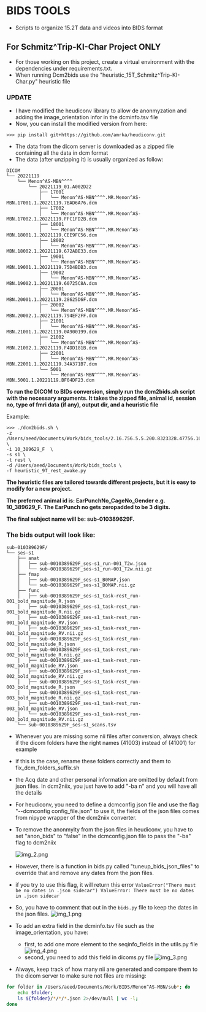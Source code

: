 # BIDS TOOLS
* Scripts to organize 15.2T data and videos into BIDS format

## For Schmitz^Trip-KI-Char Project ONLY
* For those working on this project, create a virtual environment with the dependencies under requirements.txt.
* When running Dcm2bids use the "heuristic_15T_Schmitz^Trip-KI-Char.py" heuristic file 
### UPDATE
* I have modified the heudiconv library to allow de anonmyzation and adding the image_orientation infor in the dcminfo.tsv file
* Now, you can install the modified version from here:

`>>> pip install git+https://github.com/amrka/heudiconv.git`
* The data from the dicom server is downloaded as a zipped file containing all the data in dcm format
* The data (after unzipping it) is usually organized as follow:

```
DICOM
└── 20221119
    └── Menon^AS-MBN^^^^
        └── 20221119_01.A002D22
            ├── 17001
            │   └── Menon^AS-MBN^^^^.MR.Menon^AS-MBN.17001.1.20221119.7BAD6A76.dcm
            ├── 17002
            │   └── Menon^AS-MBN^^^^.MR.Menon^AS-MBN.17002.1.20221119.FFC1FD2B.dcm
            ├── 18001
            │   └── Menon^AS-MBN^^^^.MR.Menon^AS-MBN.18001.1.20221119.CEE9FC56.dcm
            ├── 18002
            │   └── Menon^AS-MBN^^^^.MR.Menon^AS-MBN.18002.1.20221119.672ABE33.dcm
            ├── 19001
            │   └── Menon^AS-MBN^^^^.MR.Menon^AS-MBN.19001.1.20221119.75D4BDB3.dcm
            ├── 19002
            │   └── Menon^AS-MBN^^^^.MR.Menon^AS-MBN.19002.1.20221119.60725C8A.dcm
            ├── 20001
            │   └── Menon^AS-MBN^^^^.MR.Menon^AS-MBN.20001.1.20221119.28625D6F.dcm
            ├── 20002
            │   └── Menon^AS-MBN^^^^.MR.Menon^AS-MBN.20002.1.20221119.794EF2FF.dcm
            ├── 21001
            │   └── Menon^AS-MBN^^^^.MR.Menon^AS-MBN.21001.1.20221119.0A900199.dcm
            ├── 21002
            │   └── Menon^AS-MBN^^^^.MR.Menon^AS-MBN.21002.1.20221119.F4DD181B.dcm
            ├── 22001
            │   └── Menon^AS-MBN^^^^.MR.Menon^AS-MBN.22001.1.20221119.34A371B7.dcm
            └── 5001
                └── Menon^AS-MBN^^^^.MR.Menon^AS-MBN.5001.1.20221119.BF04DF23.dcm
```
**To run the DICOM to BIDs conversion, simply run the dcm2bids.sh script with the necessary arguments. It takes the zipped file, animal id, session no, type of fmri data (if any), output dir, and a heuristic file**


Example:
```
>>> ./dcm2bids.sh \
-z /Users/aeed/Documents/Work/bids_tools/2.16.756.5.5.200.8323328.47756.1669482679.1142.zip   \
-i 10_389629_F  \
-s s1 \
-t rest \
-d /Users/aeed/Documents/Work/bids_tools \
-f heuristic_9T_rest_awake.py
```

**The heuristic files are tailored towards different projects, but it is easy to modify for a new project.**

**The preferred animal id is: EarPunchNo_CageNo_Gender e.g. 10_389629_F. The EarPunch no gets zeropadded to be 3 digits.**

**The final subject name will be: sub-010389629F.**

### The bids output will look like:
```
sub-010389629F/
└── ses-s1
    ├── anat
    │   ├── sub-0010389629F_ses-s1_run-001_T2w.json
    │   └── sub-0010389629F_ses-s1_run-001_T2w.nii.gz
    ├── fmap
    │   ├── sub-0010389629F_ses-s1_B0MAP.json
    │   └── sub-0010389629F_ses-s1_B0MAP.nii.gz
    ├── func
    │   ├── sub-0010389629F_ses-s1_task-rest_run-001_bold_magnitude_R.json
    │   ├── sub-0010389629F_ses-s1_task-rest_run-001_bold_magnitude_R.nii.gz
    │   ├── sub-0010389629F_ses-s1_task-rest_run-001_bold_magnitude_RV.json
    │   ├── sub-0010389629F_ses-s1_task-rest_run-001_bold_magnitude_RV.nii.gz
    │   ├── sub-0010389629F_ses-s1_task-rest_run-002_bold_magnitude_R.json
    │   ├── sub-0010389629F_ses-s1_task-rest_run-002_bold_magnitude_R.nii.gz
    │   ├── sub-0010389629F_ses-s1_task-rest_run-002_bold_magnitude_RV.json
    │   ├── sub-0010389629F_ses-s1_task-rest_run-002_bold_magnitude_RV.nii.gz
    │   ├── sub-0010389629F_ses-s1_task-rest_run-003_bold_magnitude_R.json
    │   ├── sub-0010389629F_ses-s1_task-rest_run-003_bold_magnitude_R.nii.gz
    │   ├── sub-0010389629F_ses-s1_task-rest_run-003_bold_magnitude_RV.json
    │   └── sub-0010389629F_ses-s1_task-rest_run-003_bold_magnitude_RV.nii.gz
    └── sub-0010389629F_ses-s1_scans.tsv
```

- Whenever you are missing some nii files after conversion, always check if the dicom folders have the right names (41003) instead of (41001) for example
- if this is the case, rename these folders correctly and them to fix_dcm_folders_suffix.sh

- the Acq date and other personal information are omitted by default from json files. In dcm2niix, you just have to add "-ba n" and you will have all the details
- For heudiconv, you need to define a dcmconfig json file and use the flag "--dcmconfig config_file.json" to use it, the fields of the json files comes from nipype wrapper of the dcm2niix converter.
- To remove the anonmyity from the json files in heudiconv, you have to set "anon_bids" to "false" in the dcmconfig.json file to pass the "-ba" flag to dcm2niix

    ![img_2.png](img_2.png)
- However, there is a function in bids.py called "tuneup_bids_json_files" to override that and remove any dates from the json files.
- if you try to use this flag, it will return this error ``ValueError("There must be no dates in .json sidecar")
ValueError: There must be no dates in .json sidecar``
- So, you have to comment that out in the `bids.py` file to keep the dates in the json files.
![img_1.png](img_1.png)

- To add an extra field in the dcminfo.tsv file such as the image_orientation, you have:
  - first, to add one more element to the seqinfo_fields in the utils.py file
  ![img_4.png](img_4.png)
  - second, you need to add this field in dicoms.py file
  ![img_3.png](img_3.png)
  
- Always, keep track of how many nii are generated and compare them to the dicom server to make sure not files are missing:
```bash
for folder in /Users/aeed/Documents/Work/BIDS/Menon^AS-MBN/sub*; do
    echo $folder; 
    ls ${folder}/*/*/*.json 2>/dev/null | wc -l; 
done
